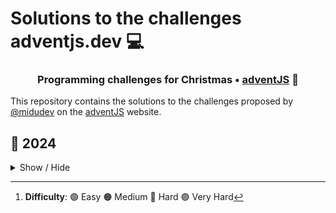 # Solutions to the challenges adventjs.dev 💻
<h3 align="center"> Programming challenges for Christmas • <a href="https://adventjs.dev">adventJS</a> 🚀</h3>

This repository contains the solutions to the challenges proposed by [@midudev](https://midu.dev/) on the [adventJS](https://adventjs.dev/) website.


## 🎁 2024
<details hide>
<summary>Show / Hide</summary>

### 🧩 Challenges
|  #  |                                       Challenge                                        | Difficulty[^1] |               Solution                |
| :-: | :------------------------------------------------------------------------------------: | :------------: | :-----------------------------------: |
| 01  |                    [First gift repetead!](2024/challenge-01)                    |       🟢       | [Show](2024/challenge-01/Readme.md) |
| 02  |                    [Framing names](2024/challenge-02)                    |       🟢       | [Show](2024/challenge-02/Readme.md) |
| 03  |                    [Organizing the inventory](2024/challenge-03)                    |       🟢       | [Show](2024/challenge-03/Readme.md) |
| 04  |                    [Decorating the Christmas tree](2024/challenge-04)                    |       🟠       | [Show](2024/challenge-04/Readme.md) |
| 05  |                    [Shoe pairing](2024/challenge-05)                    |       🟢       | [Show](2024/challenge-05/Readme.md) |
| 06  |                    [Is the gift inside the box?](2024/challenge-06)                    |       🟠       | [Show](2024/challenge-06/Readme.md) |
| 07  |                    [The Grinch's attack](2024/challenge-07)                    |       🟠       | [Show](2024/challenge-07/Readme.md) |
| 08  |                    [The reno race](2024/challenge-08)                    |       🟢       | [Show](2024/challenge-08/Readme.md) |


[^1]: **Difficulty**: 🟢 Easy 🟠 Medium 🔴 Hard 🟣 Very Hard
</details>
